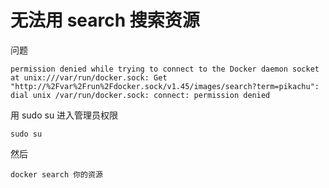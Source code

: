 # 无法用 search 搜索资源

问题

```
permission denied while trying to connect to the Docker daemon socket at unix:///var/run/docker.sock: Get "http://%2Fvar%2Frun%2Fdocker.sock/v1.45/images/search?term=pikachu": dial unix /var/run/docker.sock: connect: permission denied
```

用 sudo su 进入管理员权限

```
sudo su
```

然后

```
docker search 你的资源
```